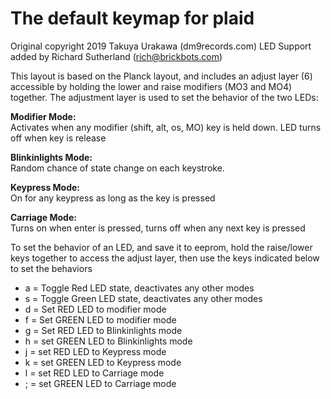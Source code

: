 # The default keymap for plaid
Original copyright 2019 Takuya Urakawa (dm9records.com)
LED Support added  by Richard Sutherland (rich@brickbots.com)

This layout is based on the Planck layout, and includes an adjust layer (6)
accessible by holding the lower and raise modifiers (MO3 and MO4) together.
The adjustment layer is used to set the behavior of the two LEDs:

**Modifier Mode:**   
Activates when any modifier (shift, alt, os, MO) key is held
down.  LED turns off when key is release

**Blinkinlights Mode:**  
Random chance of state change on each keystroke.

**Keypress Mode:**  
On for any keypress as long as the key is pressed

**Carriage Mode:**  
Turns on when enter is pressed, turns off when any next key is pressed

To set the behavior of an LED, and save it to eeprom, hold the
raise/lower keys together to access the adjust layer, then use
the keys indicated below to set the behaviors

* a = Toggle Red LED state, deactivates any other modes
* s = Toggle Green LED state, deactivates any other modes
* d = Set RED LED to modifier mode
* f = Set GREEN LED to modifier mode
* g = Set RED LED to Blinkinlights mode
* h = set GREEN LED to Blinkinlights mode
* j = set RED LED to Keypress mode
* k = set GREEN LED to Keypress mode
* l = set RED LED to Carriage mode
* ; = set GREEN LED to Carriage mode
